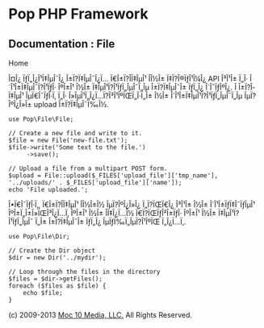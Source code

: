 Pop PHP Framework
=================

Documentation : File
--------------------

Home

Î¤Î¿ ÏƒÏ„Î¿Î¹Ï‡ÎµÎ¯Î¿ Î±Ï?Ï‡ÎµÎ¯Î¿Ï… Ï€Î±Ï?Î­Ï‡ÎµÎ¹ Î­Î½Î±
Ï‡Ï?Î®ÏƒÎ¹Î¼Î¿ API Î³Î¹Î± Ï„Î· Î´Î¹Î±Ï‡ÎµÎ¯Ï?Î¹ÏƒÎ· ÎºÎ±Î¹ Î½Î±
Ï‡ÎµÎ¹Ï?Î¹ÏƒÏ„ÎµÎ¯Ï„Îµ Î±Ï?Ï‡ÎµÎ¯Î± ÏƒÏ„Î¿ Î´Î¯ÏƒÎºÎ¿. Î Î±Ï?Î­Ï‡ÎµÎ¹
ÎµÏ€Î¯ÏƒÎ·Ï‚ Ï„Î· Î»ÎµÎ¹Ï„Î¿Ï…Ï?Î³Î¹ÎºÏŒÏ„Î·Ï„Î± Î½Î±
Î´Î¹Î±Ï‡ÎµÎ¹Ï?Î¹ÏƒÏ„ÎµÎ¯Ï„Îµ ÎµÏ?ÎºÎ¿Î»Î± upload Î±Ï?Ï‡ÎµÎ¯Ï‰Î½.

    use Pop\File\File;

    // Create a new file and write to it.
    $file = new File('new-file.txt');
    $file->write('Some text to the file.')
         ->save();

    // Upload a file from a multipart POST form.
    $upload = File::upload($_FILES['upload_file']['tmp_name'], '../uploads/' . $_FILES['upload_file']['name']);
    echo 'File uploaded.';

Î•Ï€Î¯ÏƒÎ·Ï‚, Ï€Î±Ï?Î­Ï‡ÎµÎ¹ Î­Î½Î±Î½ ÎµÏ?ÎºÎ¿Î»Î¿ Ï„Ï?ÏŒÏ€Î¿ Î³Î¹Î±
Î½Î± Î´Î¹Î±ÏƒÏ‡Î¯ÏƒÎµÎ¹ ÎºÎ±Ï„Î±Î»ÏŒÎ³Î¿Ï…Ï‚ ÎºÎ±Î¹ Î½Î± Î­Ï‡Î¿Ï…Î½
Ï€Ï?ÏŒÏƒÎ²Î±ÏƒÎ· ÎºÎ±Î¹ Î½Î± Ï‡ÎµÎ¹Ï?Î¹ÏƒÏ„ÎµÎ¯ Ï„Î± Î±Ï?Ï‡ÎµÎ¯Î± ÏƒÏ„Î¿
ÎµÏƒÏ‰Ï„ÎµÏ?Î¹ÎºÏŒ Ï„Î¿Ï…Ï‚.

    use Pop\File\Dir;

    // Create the Dir object
    $dir = new Dir('../mydir');

    // Loop through the files in the directory
    $files = $dir->getFiles();
    foreach ($files as $file) {
        echo $file;
    }

\(c) 2009-2013 [Moc 10 Media, LLC.](http://www.moc10media.com) All
Rights Reserved.
